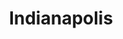 ---
title: "Indianapolis"
cc-type: city
hashtag: indianapolis
state: Indiana
tags:
  - city
  - Indiana
---